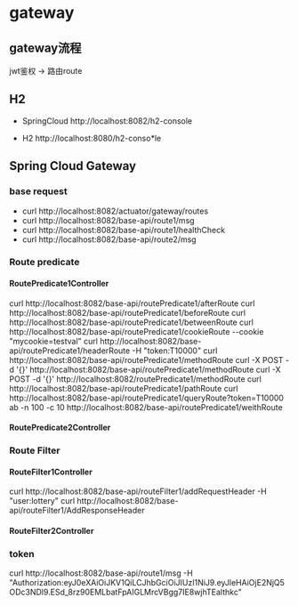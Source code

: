 # gateway

## gateway流程
jwt鉴权 -> 路由route

## H2

- SpringCloud http://localhost:8082/h2-console

- H2 http://localhost:8080/h2-conso*le

## Spring Cloud Gateway

### base request

- curl http://localhost:8082/actuator/gateway/routes
- curl http://localhost:8082/base-api/route1/msg
- curl http://localhost:8082/base-api/route1/healthCheck
- curl http://localhost:8082/base-api/route2/msg

### Route predicate

#### RoutePredicate1Controller

curl http://localhost:8082/base-api/routePredicate1/afterRoute
curl http://localhost:8082/base-api/routePredicate1/beforeRoute
curl http://localhost:8082/base-api/routePredicate1/betweenRoute
curl http://localhost:8082/base-api/routePredicate1/cookieRoute --cookie "mycookie=testval"
curl http://localhost:8082/base-api/routePredicate1/headerRoute -H "token:T10000"
curl http://localhost:8082/base-api/routePredicate1/methodRoute
curl -X POST -d '{}' http://localhost:8082/base-api/routePredicate1/methodRoute
curl -X POST -d '{}' http://localhost:8082/routePredicate1/methodRoute
curl http://localhost:8082/base-api/routePredicate1/pathRoute
curl http://localhost:8082/base-api/routePredicate1/queryRoute?token=T10000
ab -n 100 -c 10 http://localhost:8082/base-api/routePredicate1/weithRoute

#### RoutePredicate2Controller

### Route Filter

#### RouteFilter1Controller

curl http://localhost:8082/base-api/routeFilter1/addRequestHeader -H "user:lottery"
curl http://localhost:8082/base-api/routeFilter1/AddResponseHeader

#### RouteFilter2Controller

### token

curl http://localhost:8082/base-api/route1/msg -H "Authorization:eyJ0eXAiOiJKV1QiLCJhbGciOiJIUzI1NiJ9.eyJleHAiOjE2NjQ5ODc3NDl9.ESd_8rz90EMLbatFpAIGLMrcVBgg7IE8wjhTEalthkc"